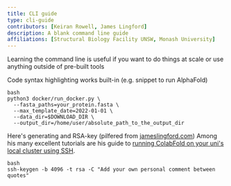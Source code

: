 ```yaml
---
title: CLI guide 
type: cli-guide 
contributors: [Keiran Rowell, James Lingford]
description: A blank command line guide   
affiliations: [Structural Biology Facility UNSW, Monash University]
---
```


Learning the command line is useful if you want to do things at scale or use anything outside of pre-built tools 


Code syntax highlighting works built-in (e.g. snippet to run AlphaFold)

```
bash
python3 docker/run_docker.py \
  --fasta_paths=your_protein.fasta \
  --max_template_date=2022-01-01 \
  --data_dir=$DOWNLOAD_DIR \
  --output_dir=/home/user/absolute_path_to_the_output_dir
```


Here's generating and RSA-key (pilfered from [jameslingford.com](jameslingford.com)) 
Among his many excellent tutorials are his guide to [running ColabFold on your uni's local cluster using SSH](https://www.jameslingford.com/blog/colabfold-hpc-ssh-howto/). 

```
bash
ssh-keygen -b 4096 -t rsa -C "Add your own personal comment between quotes"
```

